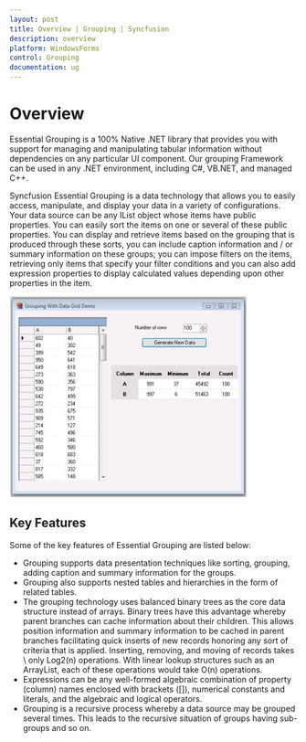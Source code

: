 ```yaml
---
layout: post
title: Overview | Grouping | Syncfusion
description: overview
platform: WindowsForms
control: Grouping
documentation: ug
---
```


# Overview

Essential Grouping is a 100% Native .NET library that provides you with support for managing and manipulating tabular information without dependencies on any particular UI component. Our grouping Framework can be used in any .NET environment, including C#, VB.NET, and managed C++.

Syncfusion Essential Grouping is a data technology that allows you to easily access, manipulate, and display your data in a variety of configurations. Your data source can be any IList object whose items have public properties. You can easily sort the items on one or several of these public properties. You can display and retrieve items based on the grouping that is produced through these sorts, you can include caption information and / or summary information on these groups; you can impose filters on the items, retrieving only items that specify your filter conditions and you can also add expression properties to display calculated values depending upon other properties in the item. 

![](Overview_images/Overview_img1.jpeg)

## Key Features

Some of the key features of Essential Grouping are listed below:

* Grouping supports data presentation techniques like sorting, grouping, adding caption and summary information for the groups.
* Grouping also supports nested tables and hierarchies in the form of related tables. 
* The grouping technology uses balanced binary trees as the core data structure instead of arrays. Binary trees have this advantage whereby parent branches can cache information about their children. This allows position information and summary information to be cached in parent branches facilitating quick inserts of new records honoring any sort of criteria that is applied. Inserting, removing, and moving of records takes \ only Log2(n) operations. With linear lookup structures such as an ArrayList, each of these operations would take O(n) operations.
* Expressions can be any well-formed algebraic combination of property (column) names enclosed with brackets ([]), numerical constants and literals, and the algebraic and logical operators.
* Grouping is a recursive process whereby a data source may be grouped several times. This leads to the recursive situation of groups having sub-groups and so on.
